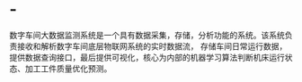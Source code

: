# -
数字车间大数据监测系统是一个具有数据采集，存储，分析功能的系统。该系统负责接收和解析数字车间底层物联网系统的实时数据流， 存储车间日常运行数据，提供数据查询接口，最后提供可视化，核心为内部的机器学习算法判断机床运行状态、加工工件质量优化预测。
